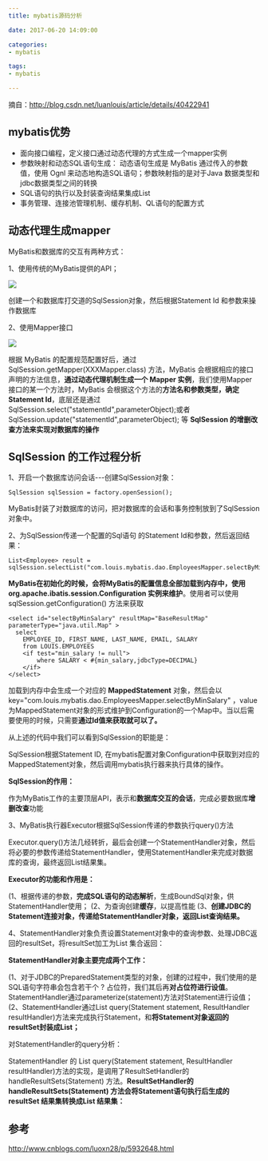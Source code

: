 ```yaml
---
title: mybatis源码分析

date: 2017-06-20 14:09:00

categories:
- mybatis

tags:
- mybatis

---
```


摘自：http://blog.csdn.net/luanlouis/article/details/40422941

## mybatis优势

* 面向接口编程，定义接口通过动态代理的方式生成一个mapper实例
* 参数映射和动态SQL语句生成： 动态语句生成是 MyBatis 通过传入的参数值，使用 Ognl 来动态地构造SQL语句；参数映射指的是对于Java 数据类型和jdbc数据类型之间的转换
* SQL语句的执行以及封装查询结果集成List
* 事务管理、连接池管理机制、缓存机制、QL语句的配置方式

## 动态代理生成mapper

MyBatis和数据库的交互有两种方式：

1、使用传统的MyBatis提供的API；

![](http://i.imgur.com/UjHifnz.png)

创建一个和数据库打交道的SqlSession对象，然后根据Statement Id 和参数来操作数据库

2、使用Mapper接口

![](http://i.imgur.com/k6RCXIh.png)

根据 MyBatis 的配置规范配置好后，通过SqlSession.getMapper(XXXMapper.class) 方法，MyBatis 会根据相应的接口声明的方法信息，**通过动态代理机制生成一个 Mapper 实例**，我们使用Mapper 接口的某一个方法时，MyBatis 会根据这个方法的**方法名和参数类型，确定Statement Id**，底层还是通过SqlSession.select("statementId",parameterObject);或者SqlSession.update("statementId",parameterObject); 等 **SqlSession 的增删改查方法来实现对数据库的操作**

## SqlSession 的工作过程分析

1、开启一个数据库访问会话---创建SqlSession对象：

	SqlSession sqlSession = factory.openSession();  

MyBatis封装了对数据库的访问，把对数据库的会话和事务控制放到了SqlSession对象中。

2、为SqlSession传递一个配置的Sql语句 的Statement Id和参数，然后返回结果：

	List<Employee> result = sqlSession.selectList("com.louis.mybatis.dao.EmployeesMapper.selectByMinSalary",params);  

**MyBatis在初始化的时候，会将MyBatis的配置信息全部加载到内存中，使用 org.apache.ibatis.session.Configuration 实例来维护**。使用者可以使用sqlSession.getConfiguration() 方法来获取

	<select id="selectByMinSalary" resultMap="BaseResultMap" parameterType="java.util.Map" >  
	  select   
	    EMPLOYEE_ID, FIRST_NAME, LAST_NAME, EMAIL, SALARY  
	    from LOUIS.EMPLOYEES  
	    <if test="min_salary != null">  
	        where SALARY < #{min_salary,jdbcType=DECIMAL}  
	    </if>  
	</select>  

加载到内存中会生成一个对应的 **MappedStatement** 对象，然后会以key="com.louis.mybatis.dao.EmployeesMapper.selectByMinSalary" ，value为MappedStatement对象的形式维护到Configuration的一个Map中。当以后需要使用的时候，只需要**通过Id值来获取就可以了。**

从上述的代码中我们可以看到SqlSession的职能是：

SqlSession根据Statement ID, 在mybatis配置对象Configuration中获取到对应的MappedStatement对象，然后调用mybatis执行器来执行具体的操作。

**SqlSession的作用：**

作为MyBatis工作的主要顶层API，表示和**数据库交互的会话**，完成必要数据库**增删改查**功能

3、MyBatis执行器Executor根据SqlSession传递的参数执行query()方法

Executor.query()方法几经转折，最后会创建一个StatementHandler对象，然后将必要的参数传递给StatementHandler，使用StatementHandler来完成对数据库的查询，最终返回List结果集。

**Executor的功能和作用是：**

(1、根据传递的参数，**完成SQL语句的动态解析**，生成BoundSql对象，供StatementHandler使用；
(2、为查询创建**缓存**，以提高性能
(3、**创建JDBC的Statement连接对象，传递给StatementHandler对象，返回List查询结果。**

4、StatementHandler对象负责设置Statement对象中的查询参数、处理JDBC返回的resultSet，将resultSet加工为List 集合返回：

**StatementHandler对象主要完成两个工作：**

(1、对于JDBC的PreparedStatement类型的对象，创建的过程中，我们使用的是SQL语句字符串会包含若干个 ? 占位符，我们其后再**对占位符进行设值**。StatementHandler通过parameterize(statement)方法对Statement进行设值；    
(2、StatementHandler通过List<E> query(Statement statement, ResultHandler resultHandler)方法来完成执行Statement，和**将Statement对象返回的resultSet封装成List；**

对StatementHandler的query分析：

StatementHandler 的 List<E> query(Statement statement, ResultHandler resultHandler)方法的实现，是调用了ResultSetHandler的handleResultSets(Statement) 方法。**ResultSetHandler的handleResultSets(Statement) 方法会将Statement语句执行后生成的resultSet 结果集转换成List<E> 结果集：**

## 参考

http://www.cnblogs.com/luoxn28/p/5932648.html